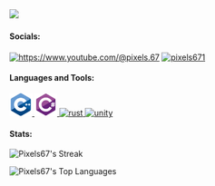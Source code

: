 <h>
  <img src="https://capsule-render.vercel.app/api?type=blur&height=200&color=gradient&text=Pixels&fontAlignY=40&animation=fadeIn&desc=Unity%20/%20C%2b%2b%20/%20Rust%20Game%20Developer&stroke=EEEEEE&strokeWidth=0&fontColor=EEEEEE&textBg=false&section=header" />
</h>

<h4 align="left">Socials:</h4>
<p align="left">
<a href="https://www.youtube.com/@pixels.67" target="blank"><img align="center" src="https://raw.githubusercontent.com/rahuldkjain/github-profile-readme-generator/master/src/images/icons/Social/youtube.svg" alt="https://www.youtube.com/@pixels.67" height="30" width="40" /></a>
<a href="https://discord.gg/pixels671" target="blank"><img align="center" src="https://raw.githubusercontent.com/rahuldkjain/github-profile-readme-generator/master/src/images/icons/Social/discord.svg" alt="pixels671" height="30" width="40" /></a>
</p>

<h4 align="left">Languages and Tools:</h4>
<p align="left"><a href="https://www.w3schools.com/cpp/" target="_blank" rel="noreferrer"> <img src="https://raw.githubusercontent.com/devicons/devicon/master/icons/cplusplus/cplusplus-original.svg" alt="cplusplus" width="40" height="40"/> </a><a href="https://www.w3schools.com/cs/" target="_blank" rel="noreferrer"> <img src="https://raw.githubusercontent.com/devicons/devicon/master/icons/csharp/csharp-original.svg" alt="csharp" width="40" height="40"/> </a><a href="https://www.rust-lang.org" target="_blank" rel="noreferrer"> <img src="https://raw.githubusercontent.com/rust-lang/rust-artwork/refs/heads/master/logo/rust-logo-256x256.png" alt="rust" width="40" height="40"/> </a><a href="https://unity.com/" target="_blank" rel="noreferrer"> <img src="https://upload.vectorlogo.zone/logos/unity3d/images/33965117-e670-4b9a-88ef-084ee868bbf8.svg" alt="unity" width="40" height="40"/> </a> </p>

<h4 align="left">Stats:</h4>

![Pixels67's Streak](https://github-readme-streak-stats.herokuapp.com/?user=Pixels67&theme=vue-dark&hide_border=true)

![Pixels67's Top Languages](https://github-readme-stats.vercel.app/api/top-langs/?username=Pixels67&theme=vue-dark&show_icons=true&hide_border=true&layout=compact)

